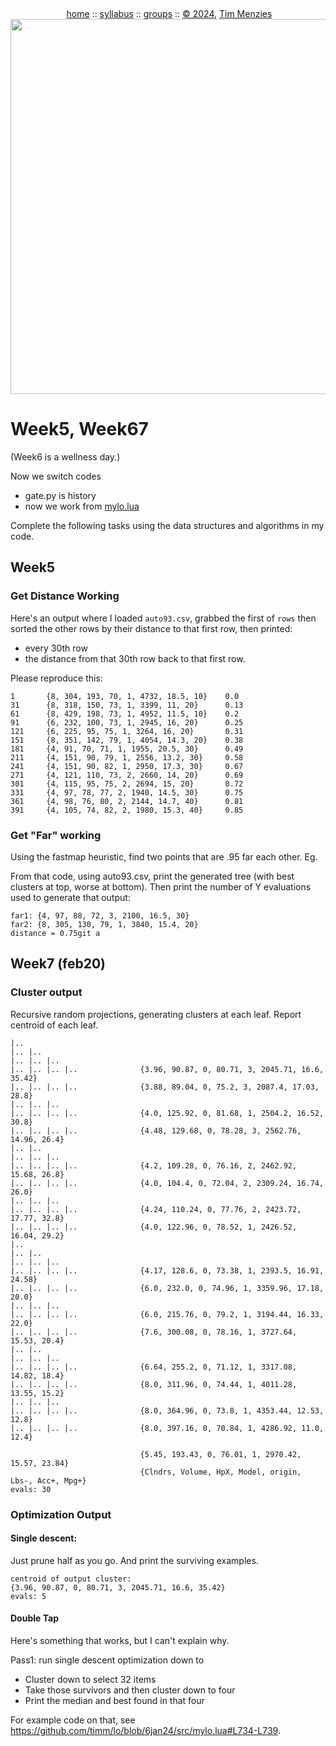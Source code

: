 <a name=top><br>
  <p align=center>&nbsp;<a href="/README.md#top">home</a> ::
  <a href="/docs/syllabus.md#top">syllabus</a> ::
  <a href="https://docs.google.com/spreadsheets/d/16yxmklx4zvmfAHE7QocOQZZ4v4UxD5ktJHWMJEjBcMI/edit#gid=0">groups</a> ::
  <a href="/LICENSE.md#top">&copy;&nbsp;2024</a>, <a href="http:/timm.fyi">Tim Menzies</a><br>
  <a href="/README.md#top"><img width=600  
     src="/etc/img/ase24.png"></a></p>

# Week5, Week67

(Week6 is a wellness day.)

Now we switch codes

-  gate.py is history
-  now we work from [mylo.lua](https://github.com/timm/lo/blob/6jan24/src/mylo.lua)

Complete the following tasks using the data structures and algorithms in my code.

## Week5

### Get Distance Working

Here's an output where I loaded `auto93.csv`, grabbed the first  of `rows` then sorted
the other rows by their distance to that first row, then printed:

- every 30th row
- the distance from that 30th row back to that first row.

Please reproduce this:

``` 
1       {8, 304, 193, 70, 1, 4732, 18.5, 10}    0.0
31      {8, 318, 150, 73, 1, 3399, 11, 20}      0.13
61      {8, 429, 198, 73, 1, 4952, 11.5, 10}    0.2
91      {6, 232, 100, 73, 1, 2945, 16, 20}      0.25
121     {6, 225, 95, 75, 1, 3264, 16, 20}       0.31
151     {8, 351, 142, 79, 1, 4054, 14.3, 20}    0.38
181     {4, 91, 70, 71, 1, 1955, 20.5, 30}      0.49
211     {4, 151, 90, 79, 1, 2556, 13.2, 30}     0.58
241     {4, 151, 90, 82, 1, 2950, 17.3, 30}     0.67
271     {4, 121, 110, 73, 2, 2660, 14, 20}      0.69
301     {4, 115, 95, 75, 2, 2694, 15, 20}       0.72
331     {4, 97, 78, 77, 2, 1940, 14.5, 30}      0.75
361     {4, 98, 76, 80, 2, 2144, 14.7, 40}      0.81
391     {4, 105, 74, 82, 2, 1980, 15.3, 40}     0.85
```

### Get "Far" working

Using the fastmap heuristic, find two points that are .95 far each other. Eg.

From that code, using auto93.csv, print the generated tree (with best clusters at top, worse at bottom). Then print the number of Y evaluations
used to generate that output:

```
far1: {4, 97, 88, 72, 3, 2100, 16.5, 30}
far2: {8, 305, 130, 79, 1, 3840, 15.4, 20}
distance = 0.75git a
```

## Week7 (feb20)

### Cluster output

Recursive random projections, generating clusters at each leaf. Report
centroid of each leaf.

```
|.. 
|.. |.. 
|.. |.. |.. 
|.. |.. |.. |..              {3.96, 90.87, 0, 80.71, 3, 2045.71, 16.6, 35.42}
|.. |.. |.. |..              {3.88, 89.04, 0, 75.2, 3, 2087.4, 17.03, 28.8}
|.. |.. |.. 
|.. |.. |.. |..              {4.0, 125.92, 0, 81.68, 1, 2504.2, 16.52, 30.8}
|.. |.. |.. |..              {4.48, 129.68, 0, 78.28, 3, 2562.76, 14.96, 26.4}
|.. |.. 
|.. |.. |.. 
|.. |.. |.. |..              {4.2, 109.28, 0, 76.16, 2, 2462.92, 15.68, 26.8}
|.. |.. |.. |..              {4.0, 104.4, 0, 72.04, 2, 2309.24, 16.74, 26.0}
|.. |.. |.. 
|.. |.. |.. |..              {4.24, 110.24, 0, 77.76, 2, 2423.72, 17.77, 32.8}
|.. |.. |.. |..              {4.0, 122.96, 0, 78.52, 1, 2426.52, 16.04, 29.2}
|.. 
|.. |.. 
|.. |.. |.. 
|.. |.. |.. |..              {4.17, 128.6, 0, 73.38, 1, 2393.5, 16.91, 24.58}
|.. |.. |.. |..              {6.0, 232.0, 0, 74.96, 1, 3359.96, 17.18, 20.0}
|.. |.. |.. 
|.. |.. |.. |..              {6.0, 215.76, 0, 79.2, 1, 3194.44, 16.33, 22.0}
|.. |.. |.. |..              {7.6, 300.08, 0, 78.16, 1, 3727.64, 15.53, 20.4}
|.. |.. 
|.. |.. |.. 
|.. |.. |.. |..              {6.64, 255.2, 0, 71.12, 1, 3317.08, 14.82, 18.4}
|.. |.. |.. |..              {8.0, 311.96, 0, 74.44, 1, 4011.28, 13.55, 15.2}
|.. |.. |.. 
|.. |.. |.. |..              {8.0, 364.96, 0, 73.8, 1, 4353.44, 12.53, 12.8}
|.. |.. |.. |..              {8.0, 397.16, 0, 70.84, 1, 4286.92, 11.0, 12.4}

                             {5.45, 193.43, 0, 76.01, 1, 2970.42, 15.57, 23.84}
                             {Clndrs, Volume, HpX, Model, origin, Lbs-, Acc+, Mpg+}
evals: 30
```

### Optimization Output

#### Single descent:

Just prune half as you go. And print the surviving examples.

```
centroid of output cluster:
{3.96, 90.87, 0, 80.71, 3, 2045.71, 16.6, 35.42} 
evals: 5
```

#### Double Tap

Here's something that works, but I can't explain why.

Pass1: run single descent optimization down to 

- Cluster down  to select 32 items
- Take those survivors  and then cluster down to four
- Print the median and best found in that four

For example code on that, see 
https://github.com/timm/lo/blob/6jan24/src/mylo.lua#L734-L739.

